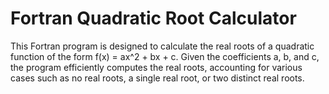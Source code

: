 # Fortran Quadratic Root Calculator
This Fortran program is designed to calculate the real roots of a quadratic function of the form f(x) = ax^2 + bx + c. Given the coefficients a, b, and c, the program efficiently computes the real roots, accounting for various cases such as no real roots, a single real root, or two distinct real roots.
